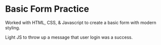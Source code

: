 # Basic Form Practice

Worked with HTML, CSS, & Javascript to create a basic form with modern styling.

Light JS to throw up a message that user login was a success.

